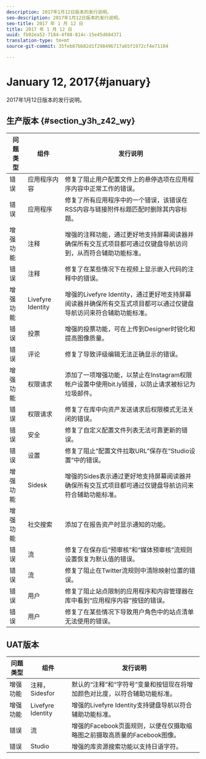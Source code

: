 ```yaml
---
description: 2017年1月12日版本的发行说明。
seo-description: 2017年1月12日版本的发行说明。
seo-title: 2017 年 1 月 12 日
title: 2017 年 1 月 12 日
uuid: fb92ea52-7184-4f08-814c-15e45d684371
translation-type: tm+mt
source-git-commit: 35feb87bb82d1f298496717a65f1972cf4e71104

---
```



# January 12, 2017{#january}

2017年1月12日版本的发行说明。

## 生产版本 {#section_y3h_z42_wy}

| 问题类型 | 组件 | 发行说明 |
|--- |--- |--- |
| 错误 | 应用程序内容 | 修复了阻止用户配置文件上的悬停选项在应用程序内容中正常工作的错误。 |
| 错误 | 应用程序 | 修复了所有应用程序中的一个错误，该错误在RSS内容与链接附件标题匹配时删除其内容标题。 |
| 增强功能 | 注释 | 增强的注释功能，通过更好地支持屏幕阅读器并确保所有交互式项目都可通过仅键盘导航访问到，从而符合辅助功能标准。 |
| 错误 | 注释 | 修复了在某些情况下在视频上显示嵌入代码的注释中的错误。 |
| 增强功能 | Livefyre Identity | 增强的Livefyre Identity，通过更好地支持屏幕阅读器并确保所有交互式项目都可以通过仅键盘导航访问来符合辅助功能标准。 |
| 错误 | 投票 | 增强的投票功能，可在上传到Designer时锐化和提高图像质量。 |
| 错误 | 评论 | 修复了导致评级编辑无法正确显示的错误。 |
| 增强功能 | 权限请求 | 添加了一项增强功能，以禁止在Instagram权限帐户设置中使用bit.ly链接，以防止请求被标记为垃圾邮件。 |
| 错误 | 权限请求 | 修复了在库中向资产发送请求后权限模式无法关闭的错误。 |
| 错误 | 安全 | 修复了自定义配置文件列表无法可靠更新的错误。 |
| 错误 | 设置 | 修复了阻止“配置文件拉取URL”保存在“Studio设置”中的错误。 |
| 增强功能 | Sidesk | 增强的Sides表示通过更好地支持屏幕阅读器并确保所有交互式项目都可通过仅键盘导航访问来符合辅助功能标准。 |
| 增强功能 | 社交搜索 | 添加了在报告资产时显示通知的功能。 |
| 错误 | 流 | 修复了在保存后“预审核”和“媒体预审核”流规则设置恢复为默认值的错误。 |
| 错误 | 流 | 修复了阻止在Twitter流规则中清除映射位置的错误。 |
| 错误 | 用户 | 修复了阻止站点限制的应用程序和内容管理器在库中看到“应用程序内容”按钮的错误。 |
| 错误 | 用户 | 修复了在某些情况下导致用户角色中的站点清单无法使用的错误。 |


## UAT版本

| 问题类型 | 组件 | 发行说明 |
|--- |--- |--- |
| 增强功能 | 注释， Sidesfor | 默认的“注释”和“字符号”变量和按钮现在将增加颜色对比度，以符合辅助功能标准。 |
| 增强功能 | Livefyre Identity | 增强的Livefyre Identity支持键盘导航以符合辅助功能标准。 |
| 错误 | 流 | 增强的Facebook页面规则，以便在仅摄取缩略图之前摄取高质量的Facebook图像。 |
| 错误 | Studio | 增强的库资源搜索功能以支持日语字符。 |

